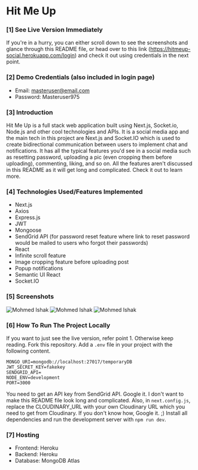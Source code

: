 # Hit Me Up

### [1] See Live Version Immediately
If you're in a hurry, you can either scroll down to see the screenshots and glance through this README file, or head over to this link (https://hitmeup-social.herokuapp.com/login) and check it out using credentials in the next point.

### [2] Demo Credentials (also included in login page)
* Email: masteruser@email.com
* Password: Masteruser975

### [3] Introduction
Hit Me Up is a full stack web application built using Next.js, Socket.io, Node.js and other cool technologies and APIs. It is a social media app and the main tech in this project are Next.js and Socket.IO which is used to create bidirectional communication between users to implement chat and notifications. It has all the typical features you'd see in a social media such as resetting password, uploading a pic (even cropping them before uploading), commenting, liking, and so on. All the features aren't discussed in this README as it will get long and complicated. Check it out to learn more.

### [4] Technologies Used/Features Implemented
* Next.js
* Axios
* Express.js
* JWT
* Mongoose
* SendGrid API (for password reset feature where link to reset password would be mailed to users who forgot their passwords)
* React
* Infinite scroll feature
* Image cropping feature before uploading post
* Popup notifications
* Semantic UI React
* Socket.IO

### [5] Screenshots

![Mohmed Ishak](https://user-images.githubusercontent.com/52876913/136593564-50144f55-5833-4eb1-a52b-cd2cc7f7d83d.png)
![Mohmed Ishak](https://user-images.githubusercontent.com/52876913/136593575-8da1319b-8db9-4198-89f6-f0c48621e4d1.png)
![Mohmed Ishak](https://user-images.githubusercontent.com/52876913/136593583-d093d16b-cbe9-4a8e-88db-77e34a3d581d.png)

### [6] How To Run The Project Locally
If you want to just see the live version, refer point 1. Otherwise keep reading. Fork this repository. Add a `.env` file in your project with the following content.
    
    MONGO_URI=mongodb://localhost:27017/temporaryDB
    JWT_SECRET_KEY=fakekey
    SENDGRID_API=
    NODE_ENV=development
    PORT=3000
You need to get an API key from SendGrid API. Google it. I don't want to make this README file look long and complicated. Also, in `next.config.js`, replace the CLOUDINARY_URL with your own Cloudinary URL which you need to get from Cloudinary. If you don't know how, Google it. ;) Install all dependencies and run the development server with `npm run dev`.

### [7] Hosting
* Frontend: Heroku
* Backend: Heroku
* Database: MongoDB Atlas
